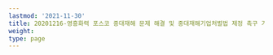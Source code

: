 ```yaml
---
lastmod: '2021-11-30'
title: 20201216-영흥화력 포스코 중대재해 문제 해결 및 중대재해기업처벌법 제정 촉구 기자회견
weight: 
type: page
---
```

